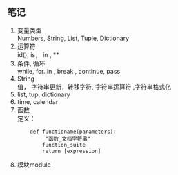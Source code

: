 ## 笔记
1. 变量类型         
Numbers, String, List, Tuple, Dictionary
2. 运算符  
id(),  is，  in  , **
3. 条件, 循环   
while,  for..in , break , continue, pass
4. String   
值， 字符串更新，转移字符, 字符串运算符
,字符串格式化
5. list, tup, dictionary
6. time, calendar
7. 函数   
    定义：
    ``` 
        def functioname(parameters):
             "函数_文档字符串"
            function_suite
            return [expression]
    ```
8. 模块module


     
    